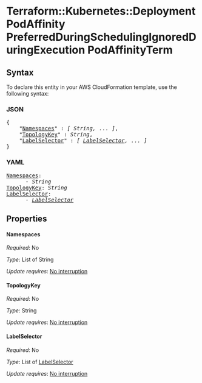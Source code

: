 # Terraform::Kubernetes::Deployment PodAffinity PreferredDuringSchedulingIgnoredDuringExecution PodAffinityTerm

## Syntax

To declare this entity in your AWS CloudFormation template, use the following syntax:

### JSON

<pre>
{
    "<a href="#namespaces" title="Namespaces">Namespaces</a>" : <i>[ String, ... ]</i>,
    "<a href="#topologykey" title="TopologyKey">TopologyKey</a>" : <i>String</i>,
    "<a href="#labelselector" title="LabelSelector">LabelSelector</a>" : <i>[ <a href="podaffinity-preferredduringschedulingignoredduringexecution-podaffinityterm-labelselector.md">LabelSelector</a>, ... ]</i>
}
</pre>

### YAML

<pre>
<a href="#namespaces" title="Namespaces">Namespaces</a>: <i>
      - String</i>
<a href="#topologykey" title="TopologyKey">TopologyKey</a>: <i>String</i>
<a href="#labelselector" title="LabelSelector">LabelSelector</a>: <i>
      - <a href="podaffinity-preferredduringschedulingignoredduringexecution-podaffinityterm-labelselector.md">LabelSelector</a></i>
</pre>

## Properties

#### Namespaces

_Required_: No

_Type_: List of String

_Update requires_: [No interruption](https://docs.aws.amazon.com/AWSCloudFormation/latest/UserGuide/using-cfn-updating-stacks-update-behaviors.html#update-no-interrupt)

#### TopologyKey

_Required_: No

_Type_: String

_Update requires_: [No interruption](https://docs.aws.amazon.com/AWSCloudFormation/latest/UserGuide/using-cfn-updating-stacks-update-behaviors.html#update-no-interrupt)

#### LabelSelector

_Required_: No

_Type_: List of <a href="podaffinity-preferredduringschedulingignoredduringexecution-podaffinityterm-labelselector.md">LabelSelector</a>

_Update requires_: [No interruption](https://docs.aws.amazon.com/AWSCloudFormation/latest/UserGuide/using-cfn-updating-stacks-update-behaviors.html#update-no-interrupt)

